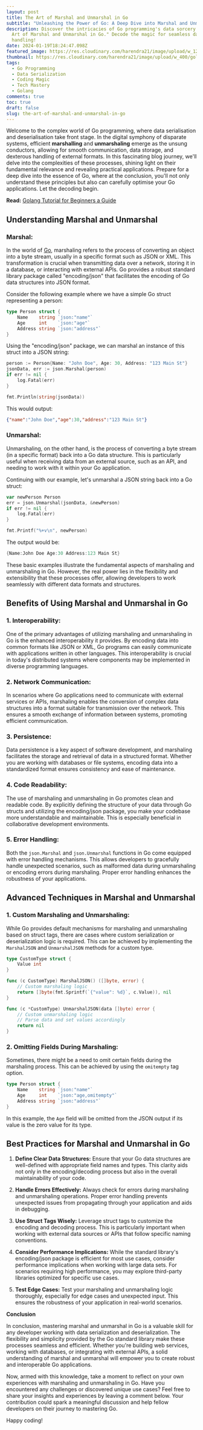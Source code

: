 ```yaml
---
layout: post
title: The Art of Marshal and Unmarshal in Go
subtitle: "Unleashing the Power of Go: A Deep Dive into Marshal and Unmarshal Wizardry"
description: Discover the intricacies of Go programming's data sorcery in "The
  Art of Marshal and Unmarshal in Go." Decode the magic for seamless data
  handling!
date: 2024-01-19T18:24:47.098Z
featured_image: https://res.cloudinary.com/harendra21/image/upload/w_1200/golangwithexample/golang/dZ3TG9R6Y7aVtcAYqwIkEWHvAah2-7v02av9_sd91p3.jpg
thumbnail: https://res.cloudinary.com/harendra21/image/upload/w_400/golangwithexample/golang/dZ3TG9R6Y7aVtcAYqwIkEWHvAah2-7v02av9_sd91p3.jpg
tags:
  - Go Programming
  - Data Serialization
  - Coding Magic
  - Tech Mastery
  - Golang
comments: true
toc: true
draft: false
slug: the-art-of-marshal-and-unmarshal-in-go
---
```

Welcome to the complex world of Go programming, where data serialisation and deserialisation take front stage. In the digital symphony of disparate systems, efficient **marshalling** and **unmarshaling** emerge as the unsung conductors, allowing for smooth communication, data storage, and dexterous handling of external formats. In this fascinating blog journey, we'll delve into the complexities of these processes, shining light on their fundamental relevance and revealing practical applications. Prepare for a deep dive into the essence of Go, where at the conclusion, you'll not only understand these principles but also can carefully optimise your Go applications. Let the decoding begin.

**Read:** [Golang Tutorial for Beginners a Guide](https://golang.withcodeexample.com/blog/golang-tutorial-for-beginners/)

## Understanding Marshal and Unmarshal

### Marshal:

In the world of [Go](https://go.dev/), marshaling refers to the process of converting an object into a byte stream, usually in a specific format such as JSON or XML. This transformation is crucial when transmitting data over a network, storing it in a database, or interacting with external APIs. Go provides a robust standard library package called "encoding/json" that facilitates the encoding of Go data structures into JSON format.

Consider the following example where we have a simple Go struct representing a person:

```go
type Person struct {
    Name    string `json:"name"`
    Age     int    `json:"age"`
    Address string `json:"address"`
}
```

Using the "encoding/json" package, we can marshal an instance of this struct into a JSON string:

```go
person := Person{Name: "John Doe", Age: 30, Address: "123 Main St"}
jsonData, err := json.Marshal(person)
if err != nil {
    log.Fatal(err)
}

fmt.Println(string(jsonData))
```

This would output:

```json
{"name":"John Doe","age":30,"address":"123 Main St"}
```

### Unmarshal:

Unmarshaling, on the other hand, is the process of converting a byte stream (in a specific format) back into a Go data structure. This is particularly useful when receiving data from an external source, such as an API, and needing to work with it within your Go application.

Continuing with our example, let's unmarshal a JSON string back into a Go struct:

```go
var newPerson Person
err = json.Unmarshal(jsonData, &newPerson)
if err != nil {
    log.Fatal(err)
}

fmt.Printf("%+v\n", newPerson)
```

The output would be:

```go
{Name:John Doe Age:30 Address:123 Main St}
```

These basic examples illustrate the fundamental aspects of marshaling and unmarshaling in Go. However, the real power lies in the flexibility and extensibility that these processes offer, allowing developers to work seamlessly with different data formats and structures.

## Benefits of Using Marshal and Unmarshal in Go

### 1. Interoperability:

One of the primary advantages of utilizing marshaling and unmarshaling in Go is the enhanced interoperability it provides. By encoding data into common formats like JSON or XML, Go programs can easily communicate with applications written in other languages. This interoperability is crucial in today's distributed systems where components may be implemented in diverse programming languages.

### 2. Network Communication:

In scenarios where Go applications need to communicate with external services or APIs, marshaling enables the conversion of complex data structures into a format suitable for transmission over the network. This ensures a smooth exchange of information between systems, promoting efficient communication.

### 3. Persistence:

Data persistence is a key aspect of software development, and marshaling facilitates the storage and retrieval of data in a structured format. Whether you are working with databases or file systems, encoding data into a standardized format ensures consistency and ease of maintenance.

### 4. Code Readability:

The use of marshaling and unmarshaling in Go promotes clean and readable code. By explicitly defining the structure of your data through Go structs and utilizing the encoding/json package, you make your codebase more understandable and maintainable. This is especially beneficial in collaborative development environments.

### 5. Error Handling:

Both the `json.Marshal` and `json.Unmarshal` functions in Go come equipped with error handling mechanisms. This allows developers to gracefully handle unexpected scenarios, such as malformed data during unmarshaling or encoding errors during marshaling. Proper error handling enhances the robustness of your applications.

## Advanced Techniques in Marshal and Unmarshal

### 1. Custom Marshaling and Unmarshaling:

While Go provides default mechanisms for marshaling and unmarshaling based on struct tags, there are cases where custom serialization or deserialization logic is required. This can be achieved by implementing the `MarshalJSON` and `UnmarshalJSON` methods for a custom type.

```go
type CustomType struct {
    Value int
}

func (c CustomType) MarshalJSON() ([]byte, error) {
    // Custom marshaling logic
    return []byte(fmt.Sprintf(`{"value": %d}`, c.Value)), nil
}

func (c *CustomType) UnmarshalJSON(data []byte) error {
    // Custom unmarshaling logic
    // Parse data and set values accordingly
    return nil
}
```

### 2. Omitting Fields During Marshaling:

Sometimes, there might be a need to omit certain fields during the marshaling process. This can be achieved by using the `omitempty` tag option.

```go
type Person struct {
    Name    string `json:"name"`
    Age     int    `json:"age,omitempty"`
    Address string `json:"address"`
}
```

In this example, the `Age` field will be omitted from the JSON output if its value is the zero value for its type.

## Best Practices for Marshal and Unmarshal in Go

1. **Define Clear Data Structures:**
   Ensure that your Go data structures are well-defined with appropriate field names and types. This clarity aids not only in the encoding/decoding process but also in the overall maintainability of your code.

2. **Handle Errors Effectively:**
   Always check for errors during marshaling and unmarshaling operations. Proper error handling prevents unexpected issues from propagating through your application and aids in debugging.

3. **Use Struct Tags Wisely:**
   Leverage struct tags to customize the encoding and decoding process. This is particularly important when working with external data sources or APIs that follow specific naming conventions.

4. **Consider Performance Implications:**
   While the standard library's encoding/json package is efficient for most use cases, consider performance implications when working with large data sets. For scenarios requiring high performance, you may explore third-party libraries optimized for specific use cases.

5. **Test Edge Cases:**
   Test your marshaling and unmarshaling logic thoroughly, especially for edge cases and unexpected input. This ensures the robustness of your application in real-world scenarios.

**Conclusion**

In conclusion, mastering marshal and unmarshal in Go is a valuable skill for any developer working with data serialization and deserialization. The flexibility and simplicity provided by the Go standard library make these processes seamless and efficient. Whether you're building web services, working with databases, or integrating with external APIs, a solid understanding of marshal and unmarshal will empower you to create robust and interoperable Go applications.

Now, armed with this knowledge, take a moment to reflect on your own experiences with marshaling and unmarshaling in Go. Have you encountered any challenges or discovered unique use cases? Feel free to share your insights and experiences by leaving a comment below. Your contribution could spark a meaningful discussion and help fellow developers on their journey to mastering Go.

Happy coding!